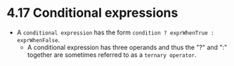 # 4.17 Conditional expressions
* A `conditional expression` has the form `condition ? exprWhenTrue : exprWhenFalse`.
  * A conditional expression has three operands and thus the "?" and ":" together are sometimes referred to as a `ternary operator`.
